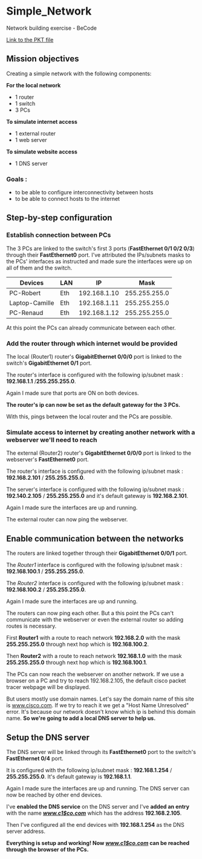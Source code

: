 # Simple_Network

Network building exercise - BeCode

[Link to the PKT file]()

## Mission objectives

Creating a simple network with the following components:

**For the local network**

*   1 router
*   1 switch
*   3 PCs

**To simulate internet access**

*   1 external router
*   1 web server

**To simulate website access**

*   1 DNS server

### Goals :

*   to be able to configure interconnectivity between hosts
*   to be able to connect hosts to the internet

## Step-by-step configuration

### Establish connection between PCs

The 3 PCs are linked to the switch's first 3 ports (**FastEthernet 0/1 0/2 0/3**) through their **FastEthernet0** port. I've attributed the IPs/subnets masks to the PCs' interfaces as instructed and made sure the interfaces were up on all of them and the switch. 

| Devices | LAN | IP | Mask | 
|---------|-----|----|------| 
| PC-Robert | Eth | 192.168.1.10 | 255.255.255.0 | 
| Laptop-Camille | Eth | 192.168.1.11 | 255.255.255.0 | 
| PC-Renaud | Eth | 192.168.1.12 | 255.255.255.0 |


At this point the PCs can already communicate between each other.

### Add the router through which internet would be provided

The local (Router1) router's **GigabitEthernet 0/0/0** port is linked to the switch's **GigabitEthernet 0/1** port.

The router's interface is configured with the following ip/subnet mask : **192.168.1.1** /**255.255.255.0**.

Again I made sure that ports are ON on both devices.

**The router's ip can now be set as the default gateway for the 3 PCs.**

With this, pings between the local router and the PCs are possible.

### Simulate access to internet by creating another network with a webserver we'll need to reach

The external (Router2) router's **GigabitEthernet 0/0/0** port is linked to the webserver's **FastEthernet0** port.

The router's interface is configured with the following ip/subnet mask : **192.168.2.101** / **255.255.255.0**.

The server's interface is configured with the following ip/subnet mask : **192.140.2.105** / **255.255.255.0** and it's default gateway is **192.168.2.101**.

Again I made sure the interfaces are up and running.

The external router can now ping the webserver.

## Enable communication between the networks 

The routers are linked together through their **GigabitEthernet 0/0/1** port.

The *Router1* interface is configured with the following ip/subnet mask : **192.168.100.1** / **255.255.255.0**.

The *Router2* interface is configured with the following ip/subnet mask : **192.168.100.2** / **255.255.255.0**.

Again I made sure the interfaces are up and running.

The routers can now ping each other. But a this point the PCs can't communicate with the webserver or even the external router so adding routes is necessary.

First **Router1** with a route to reach network **192.168.2.0** with the mask **255.255.255.0** through next hop which is **192.168.100.2**.

Then **Router2** with a route to reach network **192.168.1.0** with the mask **255.255.255.0** through next hop which is **192.168.100.1**.

The PCs can now reach the webserver on another network. If we use a browser on a PC and try to reach 192.168.2.105, the default cisco packet tracer webpage will be displayed.

But users mostly use domain names. Let's say the domain name of this site is www.cisco.com. If we try to reach it we get a "Host Name Unresolved" error. It's because our network doesn't know which ip is behind this domain name. **So we're going to add a local DNS server to help us.**

## Setup the DNS server

The DNS server will be linked through its **FastEthernet0** port to the switch's **FastEthernet 0/4** port.

It is configured with the following ip/subnet mask : **192.168.1.254** / **255.255.255.0**. It's default gateway is **192.168.1.1**.

Again I made sure the interfaces are up and running.
The DNS server can now be reached by other end devices.

I've **enabled the DNS service** on the DNS server and I've **added an entry** with the name **_www.c1$co.com_** which has the address **192.168.2.105**.

Then I've configured all the end devices with **192.168.1.254** as the DNS server address.

**Everything is setup and working! Now _www.c1$co.com_ can be reached through the browser of the PCs.**
